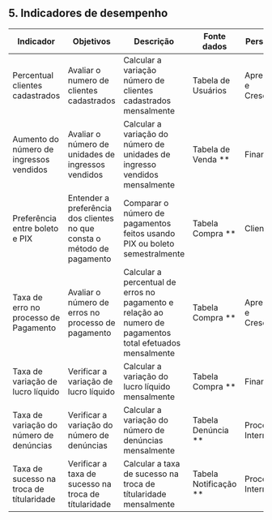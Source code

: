 ## 5. Indicadores de desempenho


| **Indicador** | **Objetivos** | **Descrição** | **Fonte dados** | **Perspectiva** |
| ---           | ---           | ---           | ---             | ---             |
| Percentual clientes cadastrados | Avaliar o numero de clientes cadastrados | Calcular a variação número de clientes cadastrados mensalmente | Tabela de Usuários  | Aprendizado e Crescimento |
| Aumento do número de ingressos vendidos | Avaliar o número de unidades de ingressos vendidos | Calcular a variação do número de unidades de ingresso vendidos mensalmente | Tabela de Venda ** |  Financeira |
| Preferência entre boleto e PIX | Entender a preferência dos clientes no que consta o método de pagamento | Comparar o número de pagamentos feitos usando PIX ou boleto semestralmente | Tabela Compra ** | Cliente |
| Taxa de erro no processo de Pagamento | Avaliar o número de erros no processo de pagamento | Calcular a percentual de erros no pagamento e relação ao numero de pagamentos total efetuados mensalmente | Tabela Compra ** | Aprendizado e Crescimento|
| Taxa de variação de lucro líquido | Verificar a variação de lucro líquido | Calcular a variação do lucro líquido mensalmente | Tabela Compra ** | Financeira |
| Taxa de variação do número de denúncias | Verificar a variação do número de denúncias | Calcular a variação do número de denúncias mensalmente | Tabela Denúncia ** | Processos Internos |
| Taxa de sucesso na troca de títularidade | Verificar a taxa de sucesso na troca de títularidade | Calcular a taxa de sucesso na troca de títularidade mensalmente | Tabela Notificação ** | Processos Internos |




